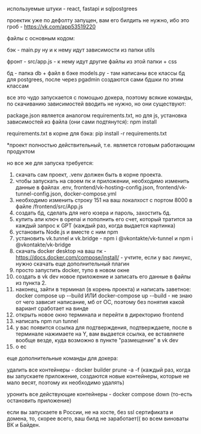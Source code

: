 используемые штуки - react, fastapi и sqlpostgrees

проектик уже по дефолту запущен, вам его билдить не нужно, ибо это гроб - https://vk.com/app53519220

файлы с основным кодом:

бэк - main.py ну и к нему идут зависимости из папки utils

фронт - src/app.js - к нему идут другие файлы из этой папки + css

бд - папка db + файл в бэке models.py - там написаны все классы бд для postgrees, после через pgadmin создаются сами бдшки по этим классам



все это чудо запускается с помощью докера, поэтому всякие команды, по скачиванию зависимостей вводить не нужно, но они существуют:

package.json является аналогом requirements.txt, но для js, установка зависимостей из файла (они сами подтянутся): npm install

requirements.txt в корне для бэка: pip install -r requirements.txt

*проект полностью действительный, т.е. является готовым работающим продуктом


но все же для запуска требуется:

1. скачать сам проект, .venv должен быть в корне проекта.
2. чтобы запускать на своем пк и приложении, необходимо изменить данные в файлах .env,  frontend/vk-hosting-config.json, frontend/vk-tunnel-config.json, docker-compose.yml
3. необходимо изменить строку 151 на ваш локалхост с портом 8000 в файле /frontend/src/App.js
4. создать бд, сделать для него юзера и пароль, захостить бд.
5. купить апи ключ в openai и пополнить его счет, который тратится за каждый запрос к GPT (каждый раз, когда выдается картинка)
6. установить Node.js и вместе с ним npm
7. установить vk.tunnel и vk.bridge - npm i @vkontakte/vk-tunnel и npm i @vkontakte/vk-bridge
8. скачать docker desktop на ваш пк - https://docs.docker.com/compose/install/ - учтите, если у вас линукс, нужно скачать еще дополнительный плагин
9. просто запустить docker, тупо в новом окне
10. создать в vk dev новое приложение и записать его данные в файлы из пункта 2.
11. наконец, зайти в терминал (в корень проекта) и написать заветное: docker compose up --build ИЛИ docker-compose up --build - не знаю от чего зависит написание, мб от ОС, поэтому без понятия какой вариант сработает на винде
12. открыть новое окно терминала и перейти в директорию frontend
13. написать npm run tunnel
14. у вас появится ссылка для подтверждения, подтверждаете, после в терминале нажимаете на Y, вам выдается ссылка, ее вставляете вообще везде, куда возможно в пункте "размещение" в vk dev
15. о ес


еще дополнительные команды для докера:

удалить все контейнеры - docker builder prune -a -f (каждый раз, когда вы запускаете приложение, создаются новые контейнеры, которые не мало весят, поэтому их необходимо удалять)

уронить все действующие контейнеры - docker compose down (то-есть остановить приложение)

если вы запускаете в России, не на хосте, без ssl сертификата и домена, то, скорее всего, ваш билд не заработает(( во всем виноваты ВК и Байден.


